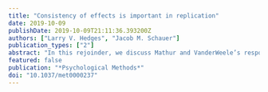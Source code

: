 ```yaml
---
title: "Consistency of effects is important in replication"
date: 2019-10-09
publishDate: 2019-10-09T21:11:36.393200Z
authors: ["Larry V. Hedges", "Jacob M. Schauer"]
publication_types: ["2"]
abstract: "In this rejoinder, we discuss Mathur and VanderWeele’s response to our article, 'Statistical Analyses for Studying Replication: Meta-Analytic Perspectives,' which appears in this current issue. We attempt to clarify a point of confusion regarding the inclusion of an original study in an analysis of replication, and the potential impact of publication bias. We then discuss the methods used by Mathur and VanderWeele to conduct an alternative analysis of the Gambler’s Fallacy example from our article. We highlight that there are some potential statistical and conceptual differences to their approach compared to what we propose in our article"
featured: false
publication: "*Psychological Methods*"
doi: "10.1037/met0000237"
---
```




